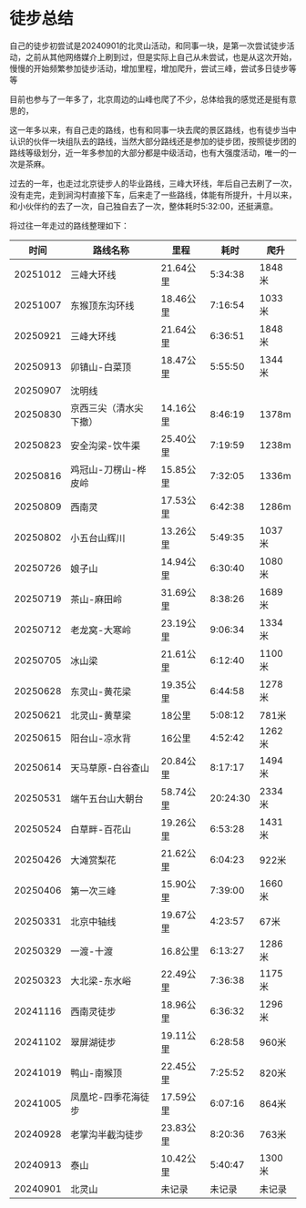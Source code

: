 # 徒步总结

自己的徒步初尝试是20240901的北灵山活动，和同事一块，是第一次尝试徒步活动，之前从其他网络媒介上刷到过，但是实际上自己从未尝试，也是从这次开始，慢慢的开始频繁参加徒步活动，增加里程，增加爬升，尝试三峰，尝试多日徒步等等

目前也参与了一年多了，北京周边的山峰也爬了不少，总体给我的感觉还是挺有意思的，

这一年多以来，有自己走的路线，也有和同事一块去爬的景区路线，也有徒步当中认识的伙伴一块组队去的路线，当然大部分路线还是参加的徒步团，按照徒步团的路线等级划分，近一年多参加的大部分都是中级活动，也有大强度活动，唯一的一次是茶麻。

过去的一年，也走过北京徒步人的毕业路线，三峰大环线，年后自己去刷了一次，没有走完，走到涧沟村直接下车，后来走了一些路线，体能有所提升，十月以来，和小伙伴约的去了一次，自己独自去了一次，整体耗时5:32:00，还挺满意。

将过往一年走过的路线整理如下：

| 时间     | 路线名称               | 里程      | 耗时     | 爬升   |
| -------- | ---------------------- | --------- | -------- | ------ |
| 20251012 | 三峰大环线             | 21.64公里 | 5:34:38  | 1848米 |
| 20251007 | 东猴顶东沟环线         | 18.46公里 | 7:16:54  | 1033米 |
| 20250921 | 三峰大环线             | 21.64公里 | 6:36:51  | 1848米 |
| 20250913 | 卯镇山-白菜顶          | 18.47公里 | 5:55:50  | 1344米 |
| 20250907 | 沈明线                 |           |          |        |
| 20250830 | 京西三尖（清水尖下撤） | 14.16公里 | 8:46:19  | 1378m  |
| 20250823 | 安全沟梁-饮牛渠        | 25.40公里 | 7:19:59  | 1238m  |
| 20250816 | 鸡冠山-刀楞山-桦皮岭   | 15.85公里 | 7:32:05  | 1336m  |
| 20250809 | 西南灵                 | 17.53公里 | 6:42:38  | 1286m  |
| 20250802 | 小五台山辉川           | 13.26公里 | 5:49:35  | 1037米 |
| 20250726 | 娘子山                 | 14.94公里 | 6:30:40  | 1080米 |
| 20250719 | 茶山-麻田岭            | 31.69公里 | 8:38:26  | 1689米 |
| 20250712 | 老龙窝-大寒岭          | 23.19公里 | 9:06:34  | 1334米 |
| 20250705 | 冰山梁                 | 21.61公里 | 6:12:40  | 1100米 |
| 20250628 | 东灵山-黄花梁          | 19.35公里 | 6:44:58  | 1278米 |
| 20250621 | 北灵山-黄草梁          | 18公里    | 5:08:12  | 781米  |
| 20250615 | 阳台山-凉水背          | 16公里    | 4:52:42  | 1262米 |
| 20250614 | 天马草原-白谷查山      | 20.84公里 | 8:17:17  | 1494米 |
| 20250531 | 端午五台山大朝台       | 58.74公里 | 20:24:30 | 2334米 |
| 20250524 | 白草畔-百花山          | 19.26公里 | 6:53:28  | 1431米 |
| 20250426 | 大滩赏梨花             | 21.62公里 | 6:04:23  | 922米  |
| 20250406 | 第一次三峰             | 15.90公里 | 7:39:00  | 1660米 |
| 20250331 | 北京中轴线             | 19.67公里 | 4:23:57  | 67米   |
| 20250329 | 一渡-十渡              | 16.8公里  | 6:13:27  | 1286米 |
| 20250323 | 大北梁-东水峪          | 22.49公里 | 7:36:38  | 1175米 |
| 20241116 | 西南灵徒步             | 18.96公里 | 6:36:32  | 1296米 |
| 20241102 | 翠屏湖徒步             | 19.11公里 | 6:28:58  | 960米  |
| 20241019 | 鸭山-南猴顶            | 22.45公里 | 7:25:52  | 820米  |
| 20241005 | 凤凰坨-四季花海徒步    | 17.59公里 | 6:07:16  | 864米  |
| 20240928 | 老掌沟半截沟徒步       | 23.83公里 | 8:20:36  | 763米  |
| 20240913 | 泰山                   | 10.42公里 | 5:40:47  | 1300米 |
| 20240901 | 北灵山                 | 未记录    | 未记录   | 未记录 |

